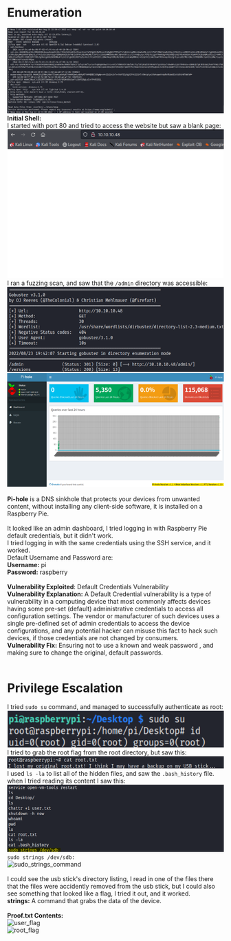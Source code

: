 # Enumeration
![nmap_scan](images/mirai/nmap_scan.png) </br>
**Initial Shell:** </br>
I started with port 80 and tried to access the website but saw a blank page: </br>
![main_page](images/mirai/main_page.png) </br>
I ran a fuzzing scan, and saw that the ```/admin``` directory was accessible: </br>
![gobuster_scan](images/mirai/gobuster_scan.png) </br>
![admin_page](images/mirai/admin_page.png) </br> </br>
**Pi-hole** is a DNS sinkhole that protects your devices from unwanted content, without installing any
client-side software, it is installed on a Raspberry Pie. </br> </br>
It looked like an admin dashboard, I tried logging in with Raspberry Pie default credentials, but it didn't work. </br>
I tried logging in with the same credentials using the SSH service, and it worked. </br>
Default Username and Password are: </br>
**Username:** pi </br>
**Password:** raspberry </br> </br>
**Vulnerability Exploited**: Default Credentials Vulnerability </br>
**Vulnerability Explanation:** A Default Credential vulnerability is a type of vulnerability in a computing device 
that most commonly affects devices having some pre-set (default) administrative credentials to
access all configuration settings.
The vendor or manufacturer of such devices uses a single pre-defined set of admin credentials to access
the device configurations, and any potential hacker can misuse this fact to hack such devices, if those
credentials are not changed by consumers. </br>
**Vulnerability Fix:** Ensuring not to use a known and weak password , and making sure to change the
original, default passwords. </br> </br>
# Privilege Escalation
I tried ```sudo su``` command, and managed to successfully authenticate as root: </br>
![sudo_su_command](images/mirai/sudo_su_command.png) </br>
I tried to grab the root flag from the root directory, but saw this: </br>
![lost_root_flag](images/mirai/lost_root_flag.png) </br>
I used ```ls -la``` to list all of the hidden files, and saw the ```.bash_history``` file. </br>
when I tried reading its content I saw this: </br>
![bash_history_file](images/mirai/bash_history_file.png) </br>
```sudo strings /dev/sdb:``` </br>
![sudo_strings_command](images/mirai/sudo_strings_command.png) </br> </br>
I could see the usb stick's directory listing, I read in one of the files there that the files were accidently removed from the usb stick, but I could also see something that looked like a flag, I tried it out, and it worked. </br>
**strings:** A command that grabs the data of the device. </br> </br>
**Proof.txt Contents:** </br>
![user_flag](images/mirai/user_flag.png) </br>
![root_flag](images/mirai/root_flag.png)